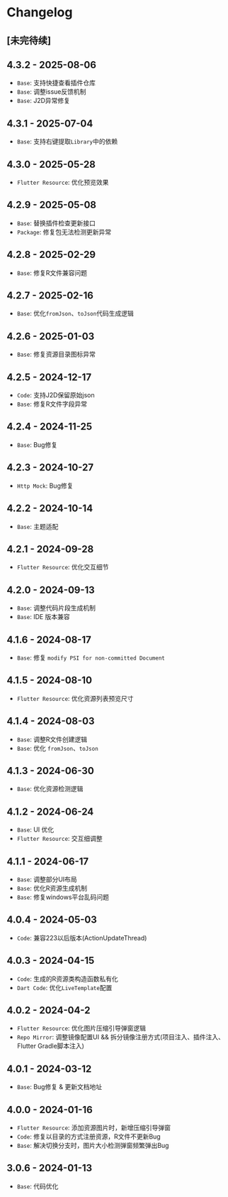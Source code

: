 # Changelog

## [未完待续]

## 4.3.2 - 2025-08-06

- `Base`: 支持快捷查看插件仓库
- `Base`: 调整issue反馈机制
- `Base`: J2D异常修复

## 4.3.1 - 2025-07-04

- `Base`: 支持右键提取`Library`中的依赖

## 4.3.0 - 2025-05-28

- `Flutter Resource`: 优化预览效果

## 4.2.9 - 2025-05-08

- `Base`: 替换插件检查更新接口
- `Package`: 修复包无法检测更新异常

## 4.2.8 - 2025-02-29

- `Base`: 修复R文件兼容问题

## 4.2.7 - 2025-02-16

- `Base`: 优化`fromJson`、`toJson`代码生成逻辑

## 4.2.6 - 2025-01-03

- `Base`: 修复资源目录图标异常

## 4.2.5 - 2024-12-17

- `Code`: 支持J2D保留原始json
- `Base`: 修复R文件字段异常

## 4.2.4 - 2024-11-25

- `Base`: Bug修复

## 4.2.3 - 2024-10-27

- `Http Mock`: Bug修复

## 4.2.2 - 2024-10-14

- `Base`: 主题适配

## 4.2.1 - 2024-09-28

- `Flutter Resource`: 优化交互细节

## 4.2.0 - 2024-09-13

- `Base`: 调整代码片段生成机制
- `Base`: IDE 版本兼容

## 4.1.6 - 2024-08-17

- `Base`: 修复 `modify PSI for non-committed Document`

## 4.1.5 - 2024-08-10

- `Flutter Resource`: 优化资源列表预览尺寸

## 4.1.4 - 2024-08-03

- `Base`: 调整R文件创建逻辑
- `Base`: 优化 `fromJson`、`toJson`

## 4.1.3 - 2024-06-30

- `Base`: 优化资源检测逻辑

## 4.1.2 - 2024-06-24

- `Base`: UI 优化
- `Flutter Resource`: 交互细调整

## 4.1.1 - 2024-06-17

- `Base`: 调整部分UI布局
- `Base`: 优化R资源生成机制
- `Base`: 修复windows平台乱码问题

## 4.0.4 - 2024-05-03

- `Code`: 兼容223以后版本(ActionUpdateThread)

## 4.0.3 - 2024-04-15

- `Code`: 生成的R资源类构造函数私有化
- `Dart Code`: 优化`LiveTemplate`配置

## 4.0.2 - 2024-04-2

- `Flutter Resource`: 优化图片压缩引导弹窗逻辑
- `Repo Mirror`: 调整镜像配置UI && 拆分镜像注册方式(项目注入、插件注入、Flutter Gradle脚本注入)

## 4.0.1 - 2024-03-12

- `Base`: Bug修复 & 更新文档地址

## 4.0.0 - 2024-01-16

- `Flutter Resource`: 添加资源图片时，新增压缩引导弹窗
- `Code`: 修复以目录的方式注册资源，R文件不更新Bug
- `Base`: 解决切换分支时，图片大小检测弹窗频繁弹出Bug

## 3.0.6 - 2024-01-13

- `Base`: 代码优化
